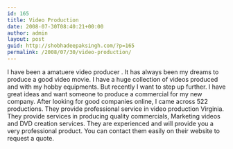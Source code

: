 ```yaml
---
id: 165
title: Video Production
date: 2008-07-30T08:40:21+00:00
author: admin
layout: post
guid: http://shobhadeepaksingh.com/?p=165
permalink: /2008/07/30/video-production/
---
```

I have been a amatuere video producer . It has always been my dreams to produce a good video movie. I have a huge collection of videos produced and with my hobby equipments. But recently I want to step up further. I have great ideas and want someone to produce a commercial for my new company. After looking for good companies online, I came across 522 productions. They provide professional service in video production Virginia. They provide services in producing quality commercials, Marketing videos and DVD creation services. They are experienced and will provide you a very professional product. You can contact them easily on their website to request a quote.